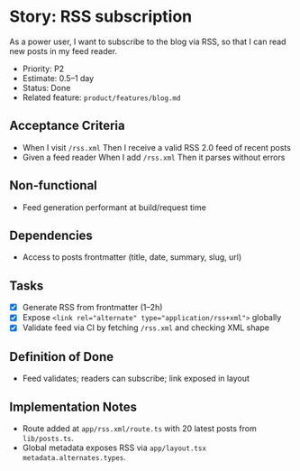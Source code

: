 # Story: RSS subscription

As a power user, I want to subscribe to the blog via RSS, so that I can read new posts in my feed reader.

- Priority: P2
- Estimate: 0.5–1 day
- Status: Done
- Related feature: `product/features/blog.md`

## Acceptance Criteria

- When I visit `/rss.xml` Then I receive a valid RSS 2.0 feed of recent posts
- Given a feed reader When I add `/rss.xml` Then it parses without errors

## Non‑functional

- Feed generation performant at build/request time

## Dependencies

- Access to posts frontmatter (title, date, summary, slug, url)

## Tasks

- [x] Generate RSS from frontmatter (1–2h)
- [x] Expose `<link rel="alternate" type="application/rss+xml">` globally
- [x] Validate feed via CI by fetching `/rss.xml` and checking XML shape

## Definition of Done

- Feed validates; readers can subscribe; link exposed in layout

## Implementation Notes

- Route added at `app/rss.xml/route.ts` with 20 latest posts from `lib/posts.ts`.
- Global metadata exposes RSS via `app/layout.tsx` `metadata.alternates.types`.

